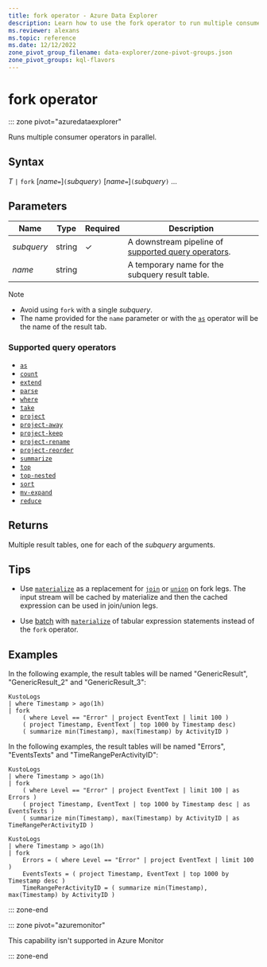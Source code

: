 ```yaml
---
title: fork operator - Azure Data Explorer
description: Learn how to use the fork operator to run multiple consumer operators in parallel.
ms.reviewer: alexans
ms.topic: reference
ms.date: 12/12/2022
zone_pivot_group_filename: data-explorer/zone-pivot-groups.json
zone_pivot_groups: kql-flavors
---
```

# fork operator

::: zone pivot="azuredataexplorer"

Runs multiple consumer operators in parallel.

## Syntax

*T* `|` `fork` [*name*`=`]`(`*subquery*`)` [*name*`=`]`(`*subquery*`)` ...

## Parameters

| Name | Type | Required | Description |
|--|--|--|--|
| *subquery* | string | &check; | A downstream pipeline of [supported query operators](#supported-query-operators).|
| *name* | string | | A temporary name for the subquery result table.|

> [!NOTE]
>
> * Avoid using `fork` with a single *subquery*.
> * The name provided for the `name` parameter or with the [`as`](asoperator.md) operator will be the name of the result tab.

### Supported query operators

* [`as`](asoperator.md)
* [`count`](countoperator.md)
* [`extend`](extendoperator.md)
* [`parse`](parseoperator.md)
* [`where`](whereoperator.md)
* [`take`](takeoperator.md)
* [`project`](projectoperator.md)
* [`project-away`](projectawayoperator.md)
* [`project-keep`](project-keep-operator.md)
* [`project-rename`](projectrenameoperator.md)
* [`project-reorder`](projectreorderoperator.md)
* [`summarize`](summarizeoperator.md)
* [`top`](topoperator.md)
* [`top-nested`](topnestedoperator.md)
* [`sort`](sortoperator.md)
* [`mv-expand`](mvexpandoperator.md)
* [`reduce`](reduceoperator.md)

## Returns

Multiple result tables, one for each of the *subquery* arguments.

## Tips

* Use [`materialize`](materializefunction.md) as a replacement for [`join`](joinoperator.md) or [`union`](unionoperator.md) on fork legs. The input stream will be cached by materialize and then the cached expression can be used in join/union legs.

* Use [batch](batches.md) with [`materialize`](materializefunction.md) of tabular expression statements instead of the `fork` operator.

## Examples

In the following example, the result tables will be named "GenericResult",  "GenericResult_2" and "GenericResult_3":

```kusto
KustoLogs
| where Timestamp > ago(1h)
| fork
    ( where Level == "Error" | project EventText | limit 100 )
    ( project Timestamp, EventText | top 1000 by Timestamp desc)
    ( summarize min(Timestamp), max(Timestamp) by ActivityID )
```

In the following examples, the result tables will be named "Errors", "EventsTexts" and "TimeRangePerActivityID":

```kusto
KustoLogs
| where Timestamp > ago(1h)
| fork
    ( where Level == "Error" | project EventText | limit 100 | as Errors )
    ( project Timestamp, EventText | top 1000 by Timestamp desc | as EventsTexts )
    ( summarize min(Timestamp), max(Timestamp) by ActivityID | as TimeRangePerActivityID )
```

```kusto
KustoLogs
| where Timestamp > ago(1h)
| fork
    Errors = ( where Level == "Error" | project EventText | limit 100 )
    EventsTexts = ( project Timestamp, EventText | top 1000 by Timestamp desc )
    TimeRangePerActivityID = ( summarize min(Timestamp), max(Timestamp) by ActivityID )
```

::: zone-end

::: zone pivot="azuremonitor"

This capability isn't supported in Azure Monitor

::: zone-end
